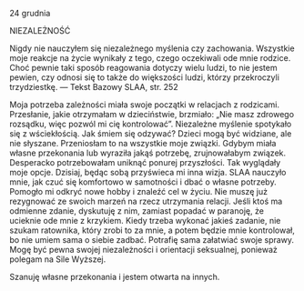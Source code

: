 24 grudnia

NIEZALEŻNOŚĆ

 Nigdy nie nauczyłem się niezależnego myślenia czy zachowania. Wszystkie moje reakcje na życie wynikały z tego, czego oczekiwali ode mnie rodzice. Choć pewnie taki sposób reagowania dotyczy wielu ludzi, to nie jestem pewien, czy odnosi się to także do większości ludzi, którzy przekroczyli trzydziestkę. — Tekst Bazowy SLAA, str. 252

 Moja potrzeba zależności miała swoje początki w relacjach z rodzicami. Przesłanie, jakie otrzymałam w dzieciństwie, brzmiało: „Nie masz zdrowego rozsądku, więc pozwól mi cię kontrolować”. Niezależne myślenie spotykało się z wściekłością. Jak śmiem się odzywać? Dzieci mogą być widziane, ale nie słyszane. Przeniosłam to na wszystkie moje związki. Gdybym miała własne przekonania lub wyraziła jakąś potrzebę, zrujnowałabym związek. Desperacko potrzebowałam uniknąć ponurej przyszłości. Tak wyglądały moje opcje. Dzisiaj, będąc sobą przyświeca mi inna wizja. SLAA nauczyło mnie, jak czuć się komfortowo w samotności i dbać o własne potrzeby. Pomogło mi odkryć nowe hobby i znaleźć cel w życiu. Nie muszę już rezygnować ze swoich marzeń na rzecz utrzymania relacji. Jeśli ktoś ma odmienne zdanie, dyskutuję z nim, zamiast popadać w paranoję, że ucieknie ode mnie z krzykiem. Kiedy trzeba wykonać jakieś zadanie, nie szukam ratownika, który zrobi to za mnie, a potem będzie mnie kontrolował, bo nie umiem sama o siebie zadbać. Potrafię sama załatwiać swoje sprawy. Mogę być pewna swojej niezależności i orientacji seksualnej, ponieważ polegam na Sile Wyższej.

 Szanuję własne przekonania i jestem otwarta na innych.
